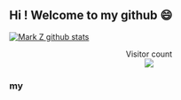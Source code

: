 
## Hi ! Welcome to my github 😄



[![Mark Z github stats](https://github-readme-stats.vercel.app/api?username=shuxuecode)](//www.funimg.top)



<p align="center"> 
  Visitor count<br>
  <img src="https://profile-counter.glitch.me/shuxuecode/count.svg" />
</p>

### my

<!-- 
### Hi there 👋
 -->

<!--
**shuxuecode/shuxuecode** is a ✨ _special_ ✨ repository because its `README.md` (this file) appears on your GitHub profile.

Here are some ideas to get you started:

- 🔭 I’m currently working on ...
- 🌱 I’m currently learning ...
- 👯 I’m looking to collaborate on ...
- 🤔 I’m looking for help with ...
- 💬 Ask me about ...
- 📫 How to reach me: ...
- 😄 Pronouns: ...
- ⚡ Fun fact: ...
-->

